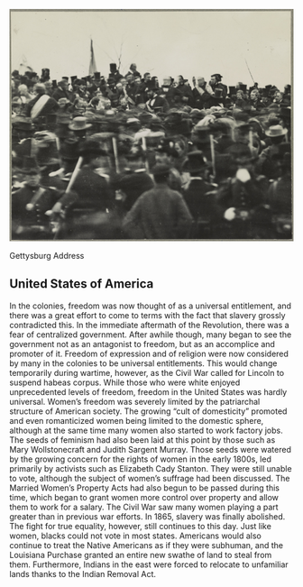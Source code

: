 ![Gettysburg Address](/images/civil-war.jpeg)

Gettysburg Address

## United States of America

In the colonies, freedom was now thought of as a universal entitlement, and there was a great effort to come to terms with the fact that slavery grossly contradicted this. In the immediate aftermath of the Revolution, there was a fear of centralized government. After awhile though, many began to see the government not as an antagonist to freedom, but as an accomplice and promoter of it. Freedom of expression and of religion were now considered by many in the colonies to be universal entitlements. This would change temporarily during wartime, however, as the Civil War called for Lincoln to suspend habeas corpus. While those who were white enjoyed unprecedented levels of freedom, freedom in the United States was hardly universal.
Women’s freedom was severely limited by the patriarchal structure of American society. The growing “cult of domesticity” promoted and even romanticized women being limited to the domestic sphere, although at the same time many women also started to work factory jobs. The seeds of feminism had also been laid at this point by those such as Mary Wollstonecraft and Judith Sargent Murray. Those seeds were watered by the growing concern for the rights of women in the early 1800s, led primarily by activists such as Elizabeth Cady Stanton. They were still unable to vote, although the subject of women’s suffrage had been discussed. The Married Women’s Property Acts had also begun to be passed during this time, which began to grant women more control over property and allow them to work for a salary. The Civil War saw many women playing a part greater than in previous war efforts.
In 1865, slavery was finally abolished. The fight for true equality, however, still continues to this day. Just like women, blacks could not vote in most states. Americans would also continue to treat the Native Americans as if they were subhuman, and the Louisiana Purchase granted an entire new swathe of land to steal from them. Furthermore, Indians in the east were forced to relocate to unfamiliar lands thanks to the Indian Removal Act.
